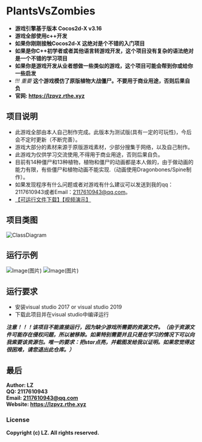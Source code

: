 # PlantsVsZombies
* **游戏引擎基于版本 Cocos2d-X v3.16**
* **游戏全部使用c++开发**
* **如果你刚刚接触Cocos2d-X 这绝对是个不错的入门项目**
* **如果是你C++初学者或者其他语言转游戏开发，这个项目没有复杂的语法绝对是一个不错的学习项目**
* **如果你是游戏开发从业者想做一些类似的游戏，这个项目可能会帮到你或给你一些启发**
* *!!! 重要*  **这个游戏模仿了原版植物大战僵尸。不要用于商业用途，否则后果自负**
* **官网: https://lzpvz.rthe.xyz**

## 项目说明 <br>
- 此游戏全部由本人自己制作完成。此版本为测试版(具有一定的可玩性)，今后会不定时更新（不断完善）。
- 游戏大部分的素材来源于原版游戏素材，少部分搜集于网络，以及自己制作。 
- 此游戏为仅供学习交流使用,不得用于商业用途，否则后果自负。
- 目前有14种僵尸和13种植物，植物和僵尸的动画都是本人做的，由于做动画的能力有限，有些僵尸和植物动画不能实现.（动画使用Dragonbones/Spine制作）。
- 如果发现程序有什么问题或者对游戏有什么建议可以发送到我的qq：2117610943或者Email：2117610943@qq.com。
- [【可运行文件下载】](https://lzpvz.rthe.net)[【视频演示】](https://www.bilibili.com/video/BV1Bg4y1B7Pj)

## 项目类图
![ClassDiagram](https://gitee.com/GITLZ/PlantsVsZombies/raw/master/ClassDiagram.png)

## 运行示例
![Image(图片)](https://gitee.com/GITLZ/PlantsVsZombies/raw/master/example.png)
![Image(图片)](https://img-blog.csdnimg.cn/20200405101902466.png?x-oss-process=image/watermark,type_ZmFuZ3poZW5naGVpdGk,shadow_10,text_aHR0cHM6Ly9ibG9nLmNzZG4ubmV0L3FxXzQwNjMwMjQ2,size_16,color_FFFFFF,t_70)

## 运行要求
* 安装visual studio 2017 or visual studio 2019
* 下载此项目并在visual studio中编译运行<br>

***注意！！！该项目不能直接运行，因为缺少游戏所需要的资源文件。（由于资源文件可能存在侵权问题，所以被移除。如果特别需要并且只是在学习的情况下可以向我索要该资源包。唯一的要求：把star点亮，并截图发给我以证明。如果您觉得这很困难，请您退出此仓库。）***

## 最后
**Author: LZ** <br>
**QQ: 2117610943** <br>
**Email: 2117610943@qq.com** <br>
**Website: https://lzpvz.rthe.xyz** <br>

### License
**Copyright (c) LZ. All rights reserved.**
